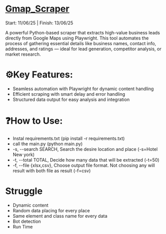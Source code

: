 # [Gmap_Scraper](https://github.com/YandLim/Gmap-Scraper)
Start: 11/06/25 | Finish: 13/06/25

A powerful Python-based scraper that extracts high-value business leads directly from Google Maps using Playwright. This tool automates the process of gathering essential details like business names, contact info, addresses, and ratings — ideal for lead generation, competitor analysis, or market research.

# ⚙️Key Features:
* Seamless automation with Playwright for dynamic content handling
* Efficient scraping with smart delay and error handling
* Structured data output for easy analysis and integration

# ❓How to Use:
* Instal requirements.txt (pip install -r requirements.txt)
* call the main.py (python main.py)
* -s, --search SEARCH, Search the desire location and place (-s=Hotel New york)
* -t, --total TOTAL, Decide how many data that will be extracted (-t=50)
* -f, --file {xlsx,csv}, Choose output file format. Not choosing any will result with both file as result (-f=csv)

# Struggle 
- Dynamic content
- Random data placing for every place
- Same element and class name for every data
- Bot detection
- Run Time
